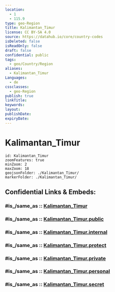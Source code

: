 ```yaml
---
location:
  - 1
  - 115.9
type: geo-Region
title: Kalimantan_Timur
license: CC BY-SA 4.0
source: https://datahub.io/core/country-codes
isDeleted: false
isReadOnly: false
draft: false
confidential: public
tags:
  - geo/Country/Region
aliases:
  - Kalimantan_Timur
Languages:
  - de
cssclasses:
  - geo-Region
publish: true
linkTitle:
keywords:
layout:
publishDate:
expiryDate:
---
```


# Kalimantan_Timur

```leaflet
id: Kalimantan_Timur
zoomFeatures: true 
minZoom: 2 
maxZoom: 18
geojsonFolder: ./Kalimantan_Timur/
markerFolder: ./Kalimantan_Timur/
```


## Confidential Links & Embeds: 

### #is_/same_as :: [Kalimantan_Timur](/_Standards/Earth/Continent/Asia/Asia~South~East/Malay_Archipelago/Indonesia/provinces~Indonesia/Kalimantan_Timur.md) 

### #is_/same_as :: [Kalimantan_Timur.public](/_public/Earth/Continent/Asia/Asia~South~East/Malay_Archipelago/Indonesia/provinces~Indonesia/Kalimantan_Timur.public.md) 

### #is_/same_as :: [Kalimantan_Timur.internal](/_internal/Earth/Continent/Asia/Asia~South~East/Malay_Archipelago/Indonesia/provinces~Indonesia/Kalimantan_Timur.internal.md) 

### #is_/same_as :: [Kalimantan_Timur.protect](/_protect/Earth/Continent/Asia/Asia~South~East/Malay_Archipelago/Indonesia/provinces~Indonesia/Kalimantan_Timur.protect.md) 

### #is_/same_as :: [Kalimantan_Timur.private](/_private/Earth/Continent/Asia/Asia~South~East/Malay_Archipelago/Indonesia/provinces~Indonesia/Kalimantan_Timur.private.md) 

### #is_/same_as :: [Kalimantan_Timur.personal](/_personal/Earth/Continent/Asia/Asia~South~East/Malay_Archipelago/Indonesia/provinces~Indonesia/Kalimantan_Timur.personal.md) 

### #is_/same_as :: [Kalimantan_Timur.secret](/_secret/Earth/Continent/Asia/Asia~South~East/Malay_Archipelago/Indonesia/provinces~Indonesia/Kalimantan_Timur.secret.md)

